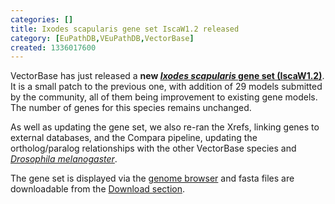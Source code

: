```yaml
---
categories: []
title: Ixodes scapularis gene set IscaW1.2 released
category: [EuPathDB,VEuPathDB,VectorBase]
created: 1336017600
---
```

<p>
VectorBase has just released a <b>new  <a href="/organisms/ixodes-scapularis/wikel/IscaW1.2"><em>Ixodes scapularis</em> gene set (IscaW1.2)</a></b>. It is a small patch to the previous one, with addition of 29 models submitted by the community, all of them being improvement to existing gene models. The number of genes for this species remains unchanged.
</p>  
<p>
As well as updating the gene set, we also re-ran the Xrefs, linking genes to external databases, and the Compara pipeline, updating the ortholog/paralog relationships with the other VectorBase species and <a href="http://metazoa.ensembl.org/Drosophila_melanogaster/Info/Index" class="external-nofollow"><i>Drosophila melanogaster</i></a>.
</p>
<p>
The gene set is displayed via the <a href="/organisms/ixodes-scapularis">genome browser</a> and fasta files are downloadable from the <a href="/downloads/">Download section</a>.
</p>
